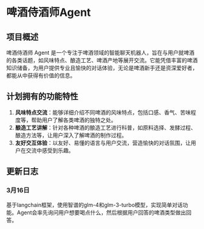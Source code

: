 # 啤酒侍酒师Agent

## 项目概述

啤酒侍酒师 Agent 是一个专注于啤酒领域的智能聊天机器人，旨在与用户就啤酒的各类话题，如风味特点、酿造工艺、啤酒产地等展开交流。它能凭借丰富的啤酒知识储备，为用户提供专业且愉快的对话体验，无论是啤酒新手还是资深爱好者，都能从中获得有价值的信息。

## 计划拥有的功能特性

1. **风味特点交流**：能够详细介绍不同啤酒的风味特点，包括口感、香气、苦味程度等，帮助用户了解各类啤酒的独特之处。
2. **酿造工艺讲解**：针对各种啤酒的酿造工艺进行科普，如原料选择、发酵过程、酿造方法等，让用户深入了解啤酒的制作过程。
3. **友好交互体验**：以友好、易懂的语言与用户交流，营造愉快的对话氛围，让用户在交流中感受到乐趣。

## 更新日志

### 3月16日

基于langchain框架，使用智谱的glm-4和glm-3-turbo模型，实现简单对话功能。Agent会率先询问用户想要喝点什么，然后根据用户回答的啤酒类型做出回答。